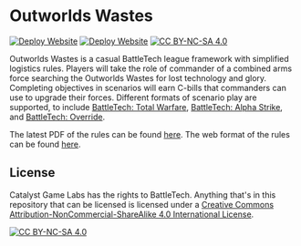 [battletech-tw]: https://store.catalystgamelabs.com/products/battletech-total-warfare-pdf
[battletech-as]: https://store.catalystgamelabs.com/products/battletech-alpha-strike-commanders-edition
[battletech-or]: https://dfawargaming.com/downloads

[outworlds-pdf]: https://github.com/Eudicods/outworlds-wastes/blob/main/rules/battletech-outworlds-wastes.pdf
[outworlds-web]: https://outworlds-wastes.jeremylt.org

[deploy-pdf-job]:   https://github.com/Eudicods/outworlds-wastes/actions/workflows/deploy-pdf.yml
[deploy-pdf-badge]: https://github.com/Eudicods/outworlds-wastes/actions/workflows/deploy-pdf.yml/badge.svg
[deploy-web-job]:   https://github.com/Eudicods/outworlds-wastes/actions/workflows/deploy-website.yml
[deploy-web-badge]: https://github.com/Eudicods/outworlds-wastes/actions/workflows/deploy-website.yml/badge.svg

[cc-by-nc-sa]:       https://creativecommons.org/licenses/by-nc-sa/4.0/
[cc-by-nc-sa-badge]: https://img.shields.io/badge/License-CC%20BY--NC--SA%204.0-lightgrey.svg
[cc-by-nc-sa-image]: https://licensebuttons.net/l/by-nc-sa/4.0/88x31.png

# Outworlds Wastes

[![Deploy Website][deploy-pdf-badge]][deploy-pdf-job]
[![Deploy Website][deploy-web-badge]][deploy-web-job]
[![CC BY-NC-SA 4.0][cc-by-nc-sa-badge]][cc-by-nc-sa]

Outworlds Wastes is a casual BattleTech league framework with simplified logistics rules.
Players will take the role of commander of a combined arms force searching the Outworlds Wastes for lost technology and glory.
Completing objectives in scenarios will earn C-bills that commanders can use to upgrade their forces.
Different formats of scenario play are supported, to include [BattleTech: Total Warfare][battletech-tw], [BattleTech: Alpha Strike][battletech-as], and [BattleTech: Override][battletech-or].

The latest PDF of the rules can be found [here][outworlds-pdf].
The web format of the rules can be found [here][outworlds-web].

## License

Catalyst Game Labs has the rights to BattleTech.
Anything that's in this repository that can be licensed is licensed under a
[Creative Commons Attribution-NonCommercial-ShareAlike 4.0 International License][cc-by-nc-sa].

[![CC BY-NC-SA 4.0][cc-by-nc-sa-image]][cc-by-nc-sa]
